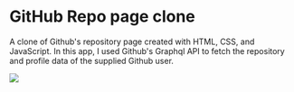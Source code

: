 # GitHub Repo page clone
A clone of Github's repository page created with HTML, CSS, and JavaScript. In this app, I used Github's Graphql API to fetch the repository and profile data of the supplied Github user.


![](https://paper-attachments.dropbox.com/s_A7D1FB6298FBF2F2836BD112AAC901EEDD4E0DD82F2F02624756DC7D4D729BDC_1631634200187_github-repo-clone.png)



